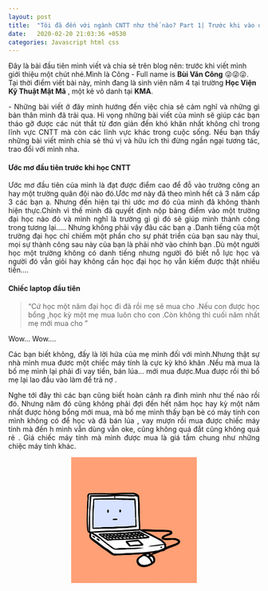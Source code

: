 ```yaml
---
layout: post
title:  "Tôi đã đến với ngành CNTT như thế nào? Part 1| Trước khi vào đại học"
date:   2020-02-20 21:03:36 +0530
categories: Javascript html css
---
```

 Đây là bài đầu tiên mình viết và chia sẻ trên blog nên: trước khi viết mình giới thiệu một chút nhé.Mình là Công - Full name is **Bùi Văn Công** 😜😜😜. Tại thời điểm viết bài này, mình đang là sinh viên năm 4 tại trường **Học Viện Kỹ Thuật Mật Mã** , một kẻ vô danh tại **KMA**. 

 <p style="text-align:justify;">
 - Những bài viết ở đây mình hướng đến việc chia sẻ cảm nghĩ và những gì bản thân mình đã trải qua. Hi vọng những bài viết của mình sẽ giúp các bạn tháo gỡ được các nút thắt từ đơn giản đến khó khăn nhất không chỉ trong lĩnh vực CNTT mà còn các lĩnh vực khác trong cuộc sống. Nếu bạn thấy những bài viết mình chia sẻ thú vị và hữu ích thì đừng ngần ngại tương tác, trao đổi với mình nha.
 </p>

 <h4> Ước mơ đầu tiên trước khi học CNTT</h4>
 <p style="text-align:justify;"> Ước mơ đầu tiên của mình là đạt được điểm cao để  đỗ  vào trường công an hay một trường quân đội nào đó.Ước mơ này đã theo mình hết cả 3 năm cấp 3 các bạn ạ. Nhưng đến hiện tại thì ước mơ đó của mình đã không thành hiện thực.Chính vì thế mình đã quyết định nộp bảng điểm vào một trường đại học nào đó và mình nghĩ là  trường gì gì đó sẽ giúp mình thành công trong tương lại..... Nhưng không phải vậy đâu các bạn ạ .Danh tiếng của một trường đại học chỉ chiếm một phần cho sự phát triển của bạn sau này thui, mọi sự thành công sau này của bạn là phải nhờ vào chính bạn .Dù một người học một trường không có danh tiếng nhưng người đó biết nỗ  lực học và người đó vẫn giỏi hay không cần học đại học họ vẫn kiếm được thật nhiều tiền.... </p>

 <h4>Chiếc laptop đầu tiên</h4>
<blockquote>
    <div style="text-align:justify;">
    “Cứ học một năm đại học đi đã rồi mẹ sẽ mua cho .Nếu con được học bổng ,học kỳ một mẹ mua luôn cho con .Còn không thì cuối năm nhất mẹ mới mua cho ”
    </div>
 </blockquote>

 Wow... Wow....

<p style="text-align:justify;">
    Các bạn biết không, đấy là lời hứa của mẹ mình đối với mình.Nhưng thật sự nhà mình mua đươc một chiếc máy tính là cực kỳ khó khăn .Nếu mà mua là bố mẹ mình lại phải đi vay tiền, bán lúa... mới mua được.Mua được rồi thì bố mẹ lại lao đầu vào làm để trả nợ .
</p>

<p style="text-align:justify;">
    Nghe tới đây thì các bạn cũng biết hoàn cảnh ra đình mình như thế nào rồi đó. Nhưng năm đó cũng không phải đợi đến hết năm học hay kỳ một năm nhất được hỏng bổng mới mua, mà bố mẹ mình thấy bạn bè có máy tính con mình không có để học  và đã bán lúa , vay mượn rồi mua được chiếc máy tính mà đến h mình vẫn dùng vẫn oke, cũng không quá đắt cũng không quá rẻ . Giá chiếc máy tính mà mình được mua là giá tầm chung như những chiệc máy tính khác.

</p>


<p style="display: block;
  margin-left: auto;
  margin-right: auto;
  width: 50%;">
   <img src="/assets/pc.gif"/>
</p>


<div style="height: 250px; width: 100%;">
    <div class="fb-comments" data-href="https://root5867.github.io" data-width="" data-numposts="5">
    </div>
</div>
<div id="fb-root"></div>
<script async defer crossorigin="anonymous"
        src="https://connect.facebook.net/vi_VN/sdk.js#xfbml=1&version=v6.0&appId=2477828602276902&autoLogAppEvents=1">
</script>